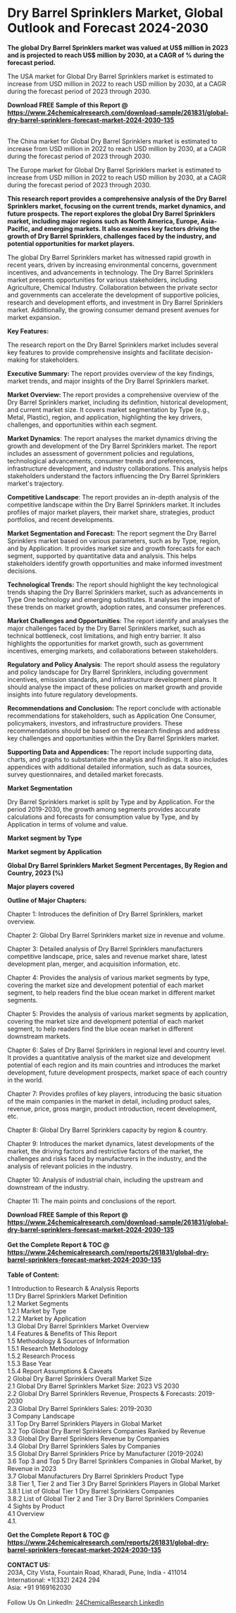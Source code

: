 <h1>Dry Barrel Sprinklers Market, Global Outlook and Forecast 2024-2030</h1><p><strong>The global Dry Barrel Sprinklers market was valued at US$ million in 2023 and is projected to reach US$ million by 2030, at a CAGR of % during the forecast period.</strong></p><p>
</p><p>The USA market for Global Dry Barrel Sprinklers market is estimated to increase from USD million in 2022 to reach USD million by 2030, at a CAGR during the forecast period of 2023 through 2030.</p><div><b>Download FREE Sample of this Report @ 
            <a href="https://www.24chemicalresearch.com/download-sample/261831/global-dry-barrel-sprinklers-forecast-market-2024-2030-135">
            https://www.24chemicalresearch.com/download-sample/261831/global-dry-barrel-sprinklers-forecast-market-2024-2030-135</a></b></div><br><p>
</p><p>The China market for Global Dry Barrel Sprinklers market is estimated to increase from USD million in 2022 to reach USD million by 2030, at a CAGR during the forecast period of 2023 through 2030.</p><p>
</p><p>The Europe market for Global Dry Barrel Sprinklers market is estimated to increase from USD million in 2022 to reach USD million by 2030, at a CAGR during the forecast period of 2023 through 2030.</p><p>
</p><p><strong>This research report provides a comprehensive analysis of the Dry Barrel Sprinklers market, focusing on the current trends, market dynamics, and future prospects. The report explores the global Dry Barrel Sprinklers market, including major regions such as North America, Europe, Asia-Pacific, and emerging markets. It also examines key factors driving the growth of Dry Barrel Sprinklers, challenges faced by the industry, and potential opportunities for market players.</strong></p><p>
The global Dry Barrel Sprinklers market has witnessed rapid growth in recent years, driven by increasing environmental concerns, government incentives, and advancements in technology. The Dry Barrel Sprinklers market presents opportunities for various stakeholders, including Agriculture, Chemical Industry. Collaboration between the private sector and governments can accelerate the development of supportive policies, research and development efforts, and investment in Dry Barrel Sprinklers market. Additionally, the growing consumer demand present avenues for market expansion.</p><p>
<strong>Key Features:</strong></p><p>
The research report on the Dry Barrel Sprinklers market includes several key features to provide comprehensive insights and facilitate decision-making for stakeholders.</p><p>
<strong>Executive Summary: </strong>The report provides overview of the key findings, market trends, and major insights of the Dry Barrel Sprinklers market.</p><p>
<strong>Market Overview: </strong>The report provides a comprehensive overview of the Dry Barrel Sprinklers market, including its definition, historical development, and current market size. It covers market segmentation by Type (e.g., Metal, Plastic), region, and application, highlighting the key drivers, challenges, and opportunities within each segment.</p><p>
<strong>Market Dynamics</strong>: The report analyses the market dynamics driving the growth and development of the Dry Barrel Sprinklers market. The report includes an assessment of government policies and regulations, technological advancements, consumer trends and preferences, infrastructure development, and industry collaborations. This analysis helps stakeholders understand the factors influencing the Dry Barrel Sprinklers market's trajectory.</p><p>
<strong>Competitive Landscape</strong>: The report provides an in-depth analysis of the competitive landscape within the Dry Barrel Sprinklers market. It includes profiles of major market players, their market share, strategies, product portfolios, and recent developments.</p><p>
<strong>Market Segmentation and Forecast:</strong> The report segment the Dry Barrel Sprinklers market based on various parameters, such as by Type, region, and by Application. It provides market size and growth forecasts for each segment, supported by quantitative data and analysis. This helps stakeholders identify growth opportunities and make informed investment decisions.</p><p>
<strong>Technological Trends:</strong> The report should highlight the key technological trends shaping the Dry Barrel Sprinklers market, such as advancements in Type One technology and emerging substitutes. It analyses the impact of these trends on market growth, adoption rates, and consumer preferences.</p><p>
<strong>Market Challenges and Opportunities</strong>: The report identify and analyses the major challenges faced by the Dry Barrel Sprinklers market, such as technical bottleneck, cost limitations, and high entry barrier. It also highlights the opportunities for market growth, such as government incentives, emerging markets, and collaborations between stakeholders.</p><p>
<strong>Regulatory and Policy Analysis</strong>: The report should assess the regulatory and policy landscape for Dry Barrel Sprinklers, including government incentives, emission standards, and infrastructure development plans. It should analyse the impact of these policies on market growth and provide insights into future regulatory developments.</p><p>
<strong>Recommendations and Conclusion:</strong> The report conclude with actionable recommendations for stakeholders, such as Application One Consumer, policymakers, investors, and infrastructure providers. These recommendations should be based on the research findings and address key challenges and opportunities within the Dry Barrel Sprinklers market.</p><p>
<strong>Supporting Data and Appendices: </strong>The report include supporting data, charts, and graphs to substantiate the analysis and findings. It also includes appendices with additional detailed information, such as data sources, survey questionnaires, and detailed market forecasts.</p><p>
<strong>Market Segmentation</strong></p><p>
Dry Barrel Sprinklers market is split by Type and by Application. For the period 2019-2030, the growth among segments provides accurate calculations and forecasts for consumption value by Type, and by Application in terms of volume and value.</p><p>
<strong>Market segment by Type</strong></p><p>
</p><p>
</p><p><strong>Market segment by Application</strong></p><p>
</p><p>
</p><p><strong>Global Dry Barrel Sprinklers Market Segment Percentages, By Region and Country, 2023 (%)</strong></p><p>
</p><p>
</p><p><strong>Major players covered</strong></p><p>
</p><p>
</p><p><strong>Outline of Major Chapters:</strong></p><p>
Chapter 1: Introduces the definition of Dry Barrel Sprinklers, market overview.</p><p>
Chapter 2: Global Dry Barrel Sprinklers market size in revenue and volume.</p><p>
Chapter 3: Detailed analysis of Dry Barrel Sprinklers manufacturers competitive landscape, price, sales and revenue market share, latest development plan, merger, and acquisition information, etc.</p><p>
Chapter 4: Provides the analysis of various market segments by type, covering the market size and development potential of each market segment, to help readers find the blue ocean market in different market segments.</p><p>
Chapter 5: Provides the analysis of various market segments by application, covering the market size and development potential of each market segment, to help readers find the blue ocean market in different downstream markets.</p><p>
Chapter 6: Sales of Dry Barrel Sprinklers in regional level and country level. It provides a quantitative analysis of the market size and development potential of each region and its main countries and introduces the market development, future development prospects, market space of each country in the world.</p><p>
Chapter 7: Provides profiles of key players, introducing the basic situation of the main companies in the market in detail, including product sales, revenue, price, gross margin, product introduction, recent development, etc.</p><p>
Chapter 8: Global Dry Barrel Sprinklers capacity by region &amp; country.</p><p>
Chapter 9: Introduces the market dynamics, latest developments of the market, the driving factors and restrictive factors of the market, the challenges and risks faced by manufacturers in the industry, and the analysis of relevant policies in the industry.</p><p>
Chapter 10: Analysis of industrial chain, including the upstream and downstream of the industry.</p><p>
Chapter 11: The main points and conclusions of the report.</p><div><b>Download FREE Sample of this Report @ 
            <a href="https://www.24chemicalresearch.com/download-sample/261831/global-dry-barrel-sprinklers-forecast-market-2024-2030-135">
            https://www.24chemicalresearch.com/download-sample/261831/global-dry-barrel-sprinklers-forecast-market-2024-2030-135</a></b></div><br><div><b>Get the Complete Report & TOC @ 
            <a href="https://www.24chemicalresearch.com/reports/261831/global-dry-barrel-sprinklers-forecast-market-2024-2030-135">
            https://www.24chemicalresearch.com/reports/261831/global-dry-barrel-sprinklers-forecast-market-2024-2030-135</a></b></div><br>
            <b>Table of Content:</b><p>1 Introduction to Research & Analysis Reports<br />
    1.1 Dry Barrel Sprinklers Market Definition<br />
    1.2 Market Segments<br />
        1.2.1 Market by Type<br />
        1.2.2 Market by Application<br />
    1.3 Global Dry Barrel Sprinklers Market Overview<br />
    1.4 Features & Benefits of This Report<br />
    1.5 Methodology & Sources of Information<br />
        1.5.1 Research Methodology<br />
        1.5.2 Research Process<br />
        1.5.3 Base Year<br />
        1.5.4 Report Assumptions & Caveats<br />
2 Global Dry Barrel Sprinklers Overall Market Size<br />
    2.1 Global Dry Barrel Sprinklers Market Size: 2023 VS 2030<br />
    2.2 Global Dry Barrel Sprinklers Revenue, Prospects & Forecasts: 2019-2030<br />
    2.3 Global Dry Barrel Sprinklers Sales: 2019-2030<br />
3 Company Landscape<br />
    3.1 Top Dry Barrel Sprinklers Players in Global Market<br />
    3.2 Top Global Dry Barrel Sprinklers Companies Ranked by Revenue<br />
    3.3 Global Dry Barrel Sprinklers Revenue by Companies<br />
    3.4 Global Dry Barrel Sprinklers Sales by Companies<br />
    3.5 Global Dry Barrel Sprinklers Price by Manufacturer (2019-2024)<br />
    3.6 Top 3 and Top 5 Dry Barrel Sprinklers Companies in Global Market, by Revenue in 2023<br />
    3.7 Global Manufacturers Dry Barrel Sprinklers Product Type<br />
    3.8 Tier 1, Tier 2 and Tier 3 Dry Barrel Sprinklers Players in Global Market<br />
        3.8.1 List of Global Tier 1 Dry Barrel Sprinklers Companies<br />
        3.8.2 List of Global Tier 2 and Tier 3 Dry Barrel Sprinklers Companies<br />
4 Sights by Product<br />
    4.1 Overview<br />
        4.1.</p><div><b>Get the Complete Report & TOC @ 
            <a href="https://www.24chemicalresearch.com/reports/261831/global-dry-barrel-sprinklers-forecast-market-2024-2030-135">
            https://www.24chemicalresearch.com/reports/261831/global-dry-barrel-sprinklers-forecast-market-2024-2030-135</a></b></div><br><b>CONTACT US:</b><br>
            203A, City Vista, Fountain Road, Kharadi, Pune, India - 411014<br>
            International: +1(332) 2424 294<br>
            Asia: +91 9169162030 <br><br>
            Follow Us On LinkedIn: <a href="https://www.linkedin.com/company/24chemicalresearch/">24ChemicalResearch LinkedIn</a>